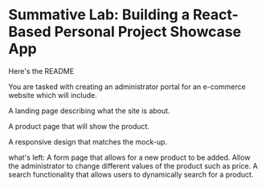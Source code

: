 # Summative Lab: Building a React-Based Personal Project Showcase App

Here's the README


You are tasked with creating an administrator portal for an e-commerce website which will include.

A landing page describing what the site is about.

A product page that will show the product.


A responsive design that matches the mock-up.


what's left:
A form page that allows for a new product to be added.
Allow the administrator to change different values of the product such as price.
A search functionality that allows users to dynamically search for a product.